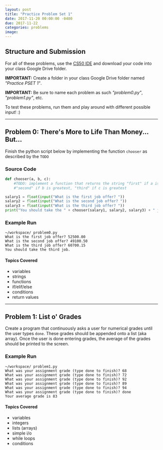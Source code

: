 ```yaml
---
layout: post
title: "Practice Problem Set 1"
date: 2017-11-20 00:00:00 -0400
due: 2017-11-22
categories: problems
image:
---
```


## Structure and Submission

For all of these problems, use the [CS50 IDE](https://cs50.io) and download your code into your class Google Drive folder.

**IMPORTANT:** Create a folder in your class Google Drive folder named _"Practice PSET 1"_.

**IMPORTANT:** Be sure to name each problem as such _"problem0.py"_, _"problem1.py"_, etc.

To test these problems, run them and play around with different possible input! :)

---

## Problem 0: There's More to Life Than Money... But...
Finish the python script below by implementing the function `chooser` as described by the `TODO`

### Source Code
```python
def chooser(a, b, c):
    #TODO: implement a function that returns the string "first" if a is greatest,
    #"second" if b is greatest, "third" if c is greatest

salary1 = float(input("What is the first job offer? "))
salary2 = float(input("What is the second job offer? "))
salary3 = float(input("What is the third job offer? "))
print("You should take the " + chooser(salary1, salary2, salary3) + " job.")

```

### Example Run
```
~/workspace/ problem0.py
What is the first job offer? 52500.00
What is the second job offer? 49100.50
What is the third job offer? 60700.15
You should take the third job.
```

#### Topics Covered
- variables
- strings
- functions
- if/elif/else
- conditions
- return values

---

## Problem 1: List o' Grades
Create a program that continuously asks a user for numerical grades until the user types `done`. These grades should be appended onto a list (aka array). Once the user is done entering grades, the average of the grades should be printed to the screen.

### Example Run
```
~/workspace/ problem1.py
What was your assignment grade (type done to finish)? 68
What was your assignment grade (type done to finish)? 72
What was your assignment grade (type done to finish)? 92
What was your assignment grade (type done to finish)? 89
What was your assignment grade (type done to finish)? 94
What was your assignment grade (type done to finish)? done
Your average grade is 83
```

#### Topics Covered
- variables
- integers
- lists (arrays)
- simple i/o
- while loops
- conditions
